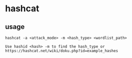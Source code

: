 # hashcat

## usage

	hashcat -a <attack_mode> -m <hash_type> <wordlist_path>

	Use hashid <hash> -m to find the hash_type or https://hashcat.net/wiki/doku.php?id=example_hashes